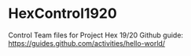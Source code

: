 # HexControl1920
Control Team files for Project Hex 19/20
Github guide: https://guides.github.com/activities/hello-world/
